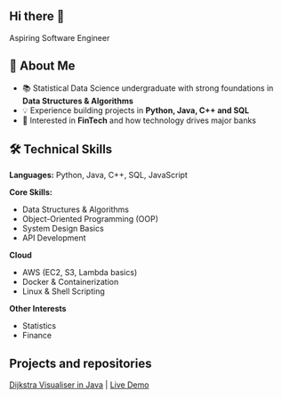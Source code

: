 ## Hi there 👋

Aspiring Software Engineer

## 🚀 About Me  
- 📚 Statistical Data Science undergraduate with strong foundations in **Data Structures & Algorithms**
- 💡 Experience building projects in **Python, Java, C++ and SQL** 
- 🏦 Interested in **FinTech** and how technology drives major banks
  
## 🛠️ Technical Skills  

**Languages:** Python, Java, C++, SQL, JavaScript  

**Core Skills:**  
- Data Structures & Algorithms  
- Object-Oriented Programming (OOP)  
- System Design Basics  
- API Development  

**Cloud**  
- AWS (EC2, S3, Lambda basics)  
- Docker & Containerization  
- Linux & Shell Scripting  

**Other Interests**
- Statistics
- Finance

## Projects and repositories
[Dijkstra Visualiser in Java](https://github.com/jbrowne7/javafx-algorithm-visualiser)  | [Live Demo]()


<!--
**jbrowne7/jbrowne7** is a ✨ _special_ ✨ repository because its `README.md` (this file) appears on your GitHub profile.

Here are some ideas to get you started:

- 🔭 I’m currently working on ...
- 🌱 I’m currently learning ...
- 👯 I’m looking to collaborate on ...
- 🤔 I’m looking for help with ...
- 💬 Ask me about ...
- 📫 How to reach me: ...
- 😄 Pronouns: ...
- ⚡ Fun fact: ...
-->
